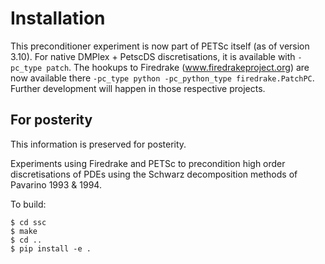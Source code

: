 # Installation

This preconditioner experiment is now part of PETSc itself (as of version 3.10).  For native DMPlex + PetscDS discretisations, it is available with `-pc_type patch`.  The hookups to Firedrake (www.firedrakeproject.org) are now available there `-pc_type python -pc_python_type firedrake.PatchPC`.  Further development will happen in those respective projects.

## For posterity

This information is preserved for posterity.

Experiments using Firedrake and PETSc to precondition high order
discretisations of PDEs using the Schwarz decomposition methods of
Pavarino 1993 & 1994.

To build:
```
$ cd ssc
$ make
$ cd ..
$ pip install -e .
```

